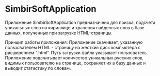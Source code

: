 # SimbirSoftApplication

Приложение SimbirSoftApplication предназначено для поиска, подсчета уникальных слов на кириллице  и хранения найденных слов в базе данных, полученных при загрузке HTML-страницы.

Принцип работы приложения:
Приложение скачивает, указанную пользователем HTML - страницу на жесткий диск компьютера с расширением ".html". 
Путь загрузки файла указывает пользователь. Приложение подсчитывает количество уникальных русских слов, видимых пользователю на странице, сохраняет их в базу данных и выводит 
статистику по словам.





